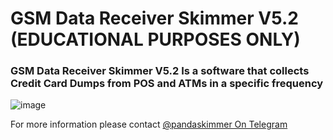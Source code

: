 <h1> GSM Data Receiver Skimmer V5.2 (EDUCATIONAL PURPOSES ONLY)</h1>
<h3>GSM Data Receiver Skimmer V5.2 Is a software that collects Credit Card Dumps from POS and ATMs in a specific frequency</h3>

![image](https://github.com/user-attachments/assets/bb636261-5acf-4098-8cce-b22a710f4923)

For more information please contact <a href="https://t.me/pandaskimmer"> @pandaskimmer On Telegram </a>
